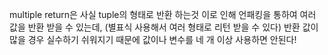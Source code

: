 multiple return은 사실 tuple의 형태로 반환 하는것
이로 인해 언패킹을 통하여 여러 값을 반환 받을 수 있는데, (별표식 사용해서 여러 형태로 리턴 받을 수 있다)
반환 값이 많을 경우 실수하기 쉬워지기 때문에
값이나 변수를 네 개 이상 사용하면 안된다!